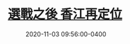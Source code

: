 ---
layout: post
title: <a href='https://www.master-insight.com/%e9%81%b8%e6%88%b0%e4%b9%8b%e5%be%8c-%e9%a6%99%e6%b1%9f%e5%86%8d%e5%ae%9a%e4%bd%8d/' target="_blank">選戰之後 香江再定位</a> 
date:  2020-11-03 09:56:00-0400
description: 綜合美國大選形勢及配合國家政策，筆者早前倡議本港以再工業化為第三次經濟轉型主軸，重拾增長勢頭。
tags: HongKong
categories: Chinese
---